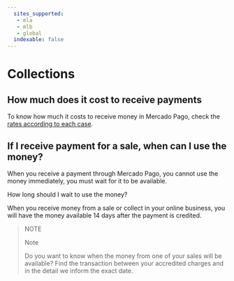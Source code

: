 ```yaml
---
  sites_supported:
   - mla
   - mlb
   - global
  indexable: false
---
```


# Collections

## How much does it cost to receive payments

To know how much it costs to receive money in Mercado Pago, check the [rates according to each case](https://www.mercadopago.com.ar/ayuda/comision-recibir-pagos_220).

## If I receive payment for a sale, when can I use the money?

When you receive a payment through Mercado Pago, you cannot use the money immediately, you must wait for it to be available.

How long should I wait to use the money?

When you receive money from a sale or collect in your online business, you will have the money available 14 days after the payment is credited.


> NOTE
>
> Note
>
> Do you want to know when the money from one of your sales will be available? Find the transaction between your accredited charges and in the detail we inform the exact date.
